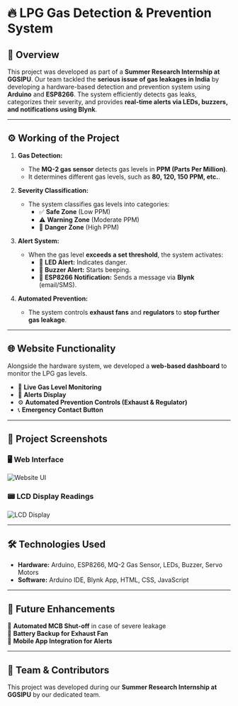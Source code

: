 # 🔥 LPG Gas Detection & Prevention System  

## 📌 Overview  
This project was developed as part of a **Summer Research Internship at GGSIPU**. Our team tackled the **serious issue of gas leakages in India** by developing a hardware-based detection and prevention system using **Arduino** and **ESP8266**. The system efficiently detects gas leaks, categorizes their severity, and provides **real-time alerts via LEDs, buzzers, and notifications using Blynk**.

---

## ⚙️ Working of the Project  
1. **Gas Detection:**  
   - The **MQ-2 gas sensor** detects gas levels in **PPM (Parts Per Million)**.  
   - It determines different gas levels, such as **80, 120, 150 PPM, etc.**.  

2. **Severity Classification:**  
   - The system classifies gas levels into categories:  
     - ✅ **Safe Zone** (Low PPM)  
     - ⚠️ **Warning Zone** (Moderate PPM)  
     - 🚨 **Danger Zone** (High PPM)  

3. **Alert System:**  
   - When the gas level **exceeds a set threshold**, the system activates:  
     - 🔴 **LED Alert:** Indicates danger.  
     - 📢 **Buzzer Alert:** Starts beeping.  
     - 📩 **ESP8266 Notification:** Sends a message via **Blynk** (email/SMS).  

4. **Automated Prevention:**  
   - The system controls **exhaust fans** and **regulators** to **stop further gas leakage**.  

---

## 🌐 Website Functionality  
Alongside the hardware system, we developed a **web-based dashboard** to monitor the LPG gas levels.  
- 📡 **Live Gas Level Monitoring**  
- 🔔 **Alerts Display**  
- ⚙️ **Automated Prevention Controls (Exhaust & Regulator)**  
- 📞 **Emergency Contact Button**  

---

## 📸 Project Screenshots  
### 🖥️ Web Interface  
![Website UI](https://github.com/user-attachments/assets/b59c0404-f71c-45cb-b86c-e42d36fd4806)  

### 📟 LCD Display Readings  
![LCD Display](https://github.com/user-attachments/assets/e110d3a0-b5b4-4749-b28b-8e30e04cd946)  

---

## 🛠️ Technologies Used  
- **Hardware:** Arduino, ESP8266, MQ-2 Gas Sensor, LEDs, Buzzer, Servo Motors  
- **Software:** Arduino IDE, Blynk App, HTML, CSS, JavaScript  

---

## 🚀 Future Enhancements  
🔹 **Automated MCB Shut-off** in case of severe leakage  
🔹 **Battery Backup for Exhaust Fan**  
🔹 **Mobile App Integration for Alerts**  

---

## 📌 Team & Contributors  
This project was developed during our **Summer Research Internship at GGSIPU** by our dedicated team.  
